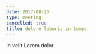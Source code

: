 ```yaml
---
date: 2017-08-25
type: meeting
cancelled: true
title: dolore laboris in tempor
---
```

in velit Lorem dolor